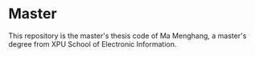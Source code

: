 # Master
This repository is the master's thesis code of Ma Menghang, a master's degree from XPU School of Electronic Information.
